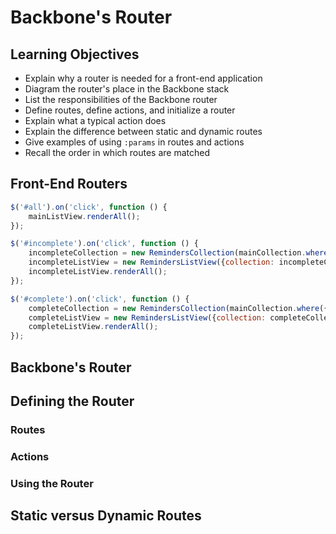Backbone's Router
=================

Learning Objectives
-------------------

* Explain why a router is needed for a front-end application
* Diagram the router's place in the Backbone stack
* List the responsibilities of the Backbone router
* Define routes, define actions, and initialize a router
* Explain what a typical action does
* Explain the difference between static and dynamic routes
* Give examples of using `:params` in routes and actions
* Recall the order in which routes are matched

Front-End Routers
-----------------

```js
$('#all').on('click', function () {
    mainListView.renderAll();
});

$('#incomplete').on('click', function () {
    incompleteCollection = new RemindersCollection(mainCollection.where({completed: false}));
    incompleteListView = new RemindersListView({collection: incompleteCollection});
    incompleteListView.renderAll();
});

$('#complete').on('click', function () {
    completeCollection = new RemindersCollection(mainCollection.where({completed: true}));
    completeListView = new RemindersListView({collection: completeCollection});
    completeListView.renderAll();
});
```

Backbone's Router
-----------------

Defining the Router
-------------------

### Routes

### Actions

### Using the Router

Static versus Dynamic Routes
----------------------------
